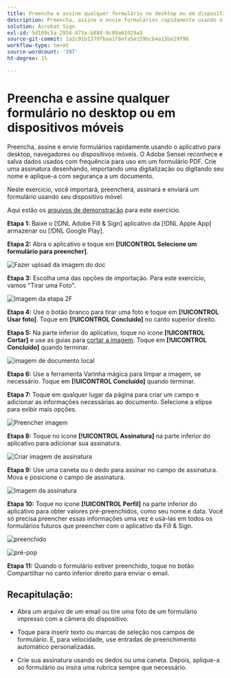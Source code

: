 ```yaml
---
title: Preencha e assine qualquer formulário no desktop ou em dispositivos móveis
description: Preencha, assine e envie formulários rapidamente usando o aplicativo para desktop, navegadores ou dispositivos móveis
solution: Acrobat Sign
exl-id: 5d109c5a-2954-473a-b880-9c09a61929a5
source-git-commit: 1a2c91b1379fbaa1f8efa5e159bc64a13be29f96
workflow-type: tm+mt
source-wordcount: '397'
ht-degree: 1%

---
```


# Preencha e assine qualquer formulário no desktop ou em dispositivos móveis

Preencha, assine e envie formulários rapidamente usando o aplicativo para desktop, navegadores ou dispositivos móveis. O Adobe Sensei reconhece e salva dados usados com frequência para uso em um formulário PDF. Crie uma assinatura desenhando, importando uma digitalização ou digitando seu nome e aplique-a com segurança a um documento.

Neste exercício, você importará, preencherá, assinará e enviará um formulário usando seu dispositivo móvel.

Aqui estão os [arquivos de demonstração](assets/03_FillSignScan.zip) para este exercício.

**Etapa 1:** Baixe o [!DNL Adobe Fill & Sign] aplicativo da [!DNL Apple App] armazenar ou [!DNL Google Play].

**Etapa 2:** Abra o aplicativo e toque em **[!UICONTROL Selecione um formulário para preencher]**.

![Fazer upload da imagem do doc](assets/mobilescan.jpg)

**Etapa 3:** Escolha uma das opções de importação. Para este exercício, vamos &quot;Tirar uma Foto&quot;.

![Imagem da etapa 2F](assets/Step2F.jpg)

**Etapa 4:** Use o botão branco para tirar uma foto e toque em **[!UICONTROL Usar foto]**. Toque em **[!UICONTROL Concluído]** no canto superior direito.

**Etapa 5:** Na parte inferior do aplicativo, toque no ícone **[!UICONTROL Cortar]** e use as guias para [cortar a imagem](https://www.adobe.com/br/acrobat/online/crop-pdf.html). Toque em **[!UICONTROL Concluído]** quando terminar.

![imagem de documento local](assets/localdoc.jpg)

**Etapa 6:** Use a ferramenta Varinha mágica para limpar a imagem, se necessário. Toque em **[!UICONTROL Concluído]** quando terminar.

**Etapa 7:** Toque em qualquer lugar da página para criar um campo e adicionar as informações necessárias ao documento. Selecione a elipse para exibir mais opções.

![Preencher imagem](assets/fill.jpg)


**Etapa 8:** Toque no ícone **[!UICONTROL Assinatura]** na parte inferior do aplicativo para adicionar sua assinatura.

![Criar imagem de assinatura](assets/createsign.jpg)

**Etapa 9:** Use uma caneta ou o dedo para assinar no campo de assinatura. Mova e posicione o campo de assinatura.

![Imagem da assinatura](assets/sign.jpg)

**Etapa 10:** Toque no ícone **[!UICONTROL Perfil]** na parte inferior do aplicativo para obter valores pré-preenchidos, como seu nome e data. Você só precisa preencher essas informações uma vez e usá-las em todos os formulários futuros que preencher com o aplicativo da Fill &amp; Sign.

![preenchido](assets/filled.jpg)

![pré-pop](assets/prepop.jpg)

**Etapa 11:** Quando o formulário estiver preenchido, toque no botão Compartilhar no canto inferior direito para enviar o email.

## Recapitulação:

* Abra um arquivo de um email ou tire uma foto de um formulário impresso com a câmera do dispositivo.

* Toque para inserir texto ou marcas de seleção nos campos de formulário. E, para velocidade, use entradas de preenchimento automático personalizadas.

* Crie sua assinatura usando os dedos ou uma caneta. Depois, aplique-a ao formulário ou insira uma rubrica sempre que necessário.
